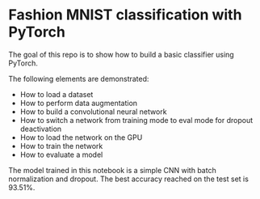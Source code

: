 # Fashion MNIST classification with PyTorch

The goal of this repo is to show how to build a basic classifier using PyTorch.

The following elements are demonstrated:
 - How to load a dataset
 - How to perform data augmentation
 - How to build a convolutional neural network
 - How to switch a network from training mode to eval mode for dropout deactivation
 - How to load the network on the GPU
 - How to train the network
 - How to evaluate a model

The model trained in this notebook is a simple CNN with batch normalization and dropout. The best accuracy reached on the test set is 93.51%.
